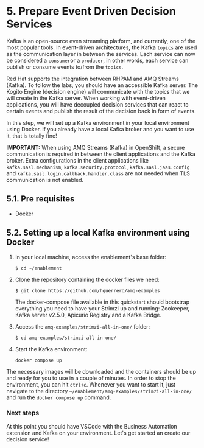 # 5.  Prepare Event Driven Decision Services

Kafka is an open-source even streaming platform, and currently, one of the most popular tools. In event-driven architectures, the Kafka `topics` are used as the communication layer in between the services. Each service can now be considered a `consumer`or a `producer`, in other words, each service can publish or consume events to/from the `topics`.  

Red Hat supports the integration between RHPAM and AMQ Streams (Kafka). To follow the labs, you should have an accessible Kafka server. The Kogito Engine (decision engine) will communicate with the topics that we will create in the Kafka server. When working with event-driven applications, you will have decoupled decision services that can react to certain events and publish the result of the decision back in form of events. 

In this step, we will set up a Kafka environment in your local environment using Docker. If you already have a local Kafka broker and you want to use it, that is totally fine!

**IMPORTANT:** When using AMQ Streams (Kafka) in OpenShift, a secure communication is required in between the client applications and the Kafka broker. Extra configurations in the client applications like `kafka.sasl.mechanism`, `kafka.security.protocol`, `kafka.sasl.jaas.config` and `kafka.sasl.login.callback.handler.class` are not needed when TLS communication is not enabled.

## 5.1. Pre requisites

* Docker 

## 5.2. Setting up a local Kafka environment using Docker

1. In your local machine, access the enablement's base folder:

   ```
   $ cd ~/enablement
   ```

2. Clone the repository containing the docker files we need:

   ```
   $ git clone https://github.com/hguerrero/amq-examples
   ```

   The docker-compose file available in this quickstart should bootstrap everything you need to have your Strimzi up and running: Zookeeper, Kafka server v2.5.0, Apicurio Registry and a Kafka Bridge. 

3. Access the `amq-examples/strimzi-all-in-one/` folder:

   ```
   $ cd amq-examples/strimzi-all-in-one/
   ```

4. Start the Kafka environment:

   ```
   docker compose up 
   ```

The necessary images will be downloaded and the containers should be up and ready for you to use in a couple of minutes. In order to stop the environment, you can hit `ctrl+c`. Whenever you want to start it, just navigate to the directory `~/enablement/amq-examples/strimzi-all-in-one/` and run the `docker compose up` command.

### Next steps

At this point you should have VSCode with the Business Automation extension and Kafka on your environment. Let's get started an create our decision service!